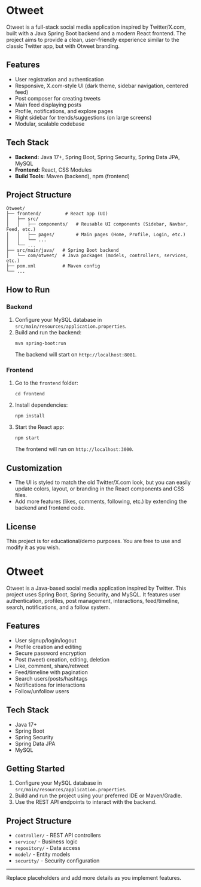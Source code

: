 # Otweet

Otweet is a full-stack social media application inspired by Twitter/X.com, built with a Java Spring Boot backend and a modern React frontend. The project aims to provide a clean, user-friendly experience similar to the classic Twitter app, but with Otweet branding.

## Features

- User registration and authentication
- Responsive, X.com-style UI (dark theme, sidebar navigation, centered feed)
- Post composer for creating tweets
- Main feed displaying posts
- Profile, notifications, and explore pages
- Right sidebar for trends/suggestions (on large screens)
- Modular, scalable codebase

## Tech Stack

- **Backend:** Java 17+, Spring Boot, Spring Security, Spring Data JPA, MySQL
- **Frontend:** React, CSS Modules
- **Build Tools:** Maven (backend), npm (frontend)

## Project Structure

```
Otweet/
├── frontend/         # React app (UI)
│   ├── src/
│   │   ├── components/   # Reusable UI components (Sidebar, Navbar, Feed, etc.)
│   │   ├── pages/        # Main pages (Home, Profile, Login, etc.)
│   │   └── ...
│   └── ...
├── src/main/java/   # Spring Boot backend
│   └── com/otweet/  # Java packages (models, controllers, services, etc.)
├── pom.xml          # Maven config
└── ...
```

## How to Run

### Backend
1. Configure your MySQL database in `src/main/resources/application.properties`.
2. Build and run the backend:
	```
	mvn spring-boot:run
	```
	The backend will start on `http://localhost:8081`.

### Frontend
1. Go to the `frontend` folder:
	```
	cd frontend
	```
2. Install dependencies:
	```
	npm install
	```
3. Start the React app:
	```
	npm start
	```
	The frontend will run on `http://localhost:3000`.

## Customization
- The UI is styled to match the old Twitter/X.com look, but you can easily update colors, layout, or branding in the React components and CSS files.
- Add more features (likes, comments, following, etc.) by extending the backend and frontend code.

## License
This project is for educational/demo purposes. You are free to use and modify it as you wish.
# Otweet

Otweet is a Java-based social media application inspired by Twitter. This project uses Spring Boot, Spring Security, and MySQL. It features user authentication, profiles, post management, interactions, feed/timeline, search, notifications, and a follow system.

## Features

- User signup/login/logout
- Profile creation and editing
- Secure password encryption
- Post (tweet) creation, editing, deletion
- Like, comment, share/retweet
- Feed/timeline with pagination
- Search users/posts/hashtags
- Notifications for interactions
- Follow/unfollow users

## Tech Stack

- Java 17+
- Spring Boot
- Spring Security
- Spring Data JPA
- MySQL

## Getting Started

1. Configure your MySQL database in `src/main/resources/application.properties`.
2. Build and run the project using your preferred IDE or Maven/Gradle.
3. Use the REST API endpoints to interact with the backend.

## Project Structure

- `controller/` - REST API controllers
- `service/` - Business logic
- `repository/` - Data access
- `model/` - Entity models
- `security/` - Security configuration

---

Replace placeholders and add more details as you implement features.

